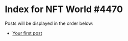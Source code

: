 # Index for NFT World #4470
Posts will be displayed in the order below:

- [Your first post](./001-first.md)

